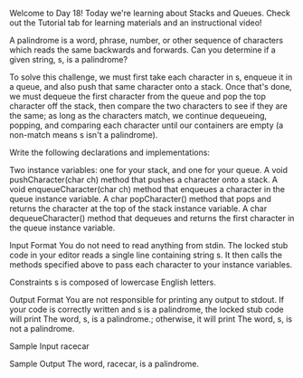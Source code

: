 Welcome to Day 18! Today we're learning about Stacks and Queues. Check out the Tutorial tab for learning materials and an instructional video!

A palindrome is a word, phrase, number, or other sequence of characters which reads the same backwards and forwards. Can you determine if a given string, s, is a palindrome?

To solve this challenge, we must first take each character in s, enqueue it in a queue, and also push that same character onto a stack. Once that's done, we must dequeue the first character from the queue and pop the top character off the stack, then compare the two characters to see if they are the same; as long as the characters match, we continue dequeueing, popping, and comparing each character until our containers are empty (a non-match means s isn't a palindrome).

Write the following declarations and implementations:

Two instance variables: one for your stack, and one for your queue.
A void pushCharacter(char ch) method that pushes a character onto a stack.
A void enqueueCharacter(char ch) method that enqueues a character in the queue instance variable.
A char popCharacter() method that pops and returns the character at the top of the stack instance variable.
A char dequeueCharacter() method that dequeues and returns the first character in the queue instance variable.

Input Format
You do not need to read anything from stdin. The locked stub code in your editor reads a single line containing string s. It then calls the methods specified above to pass each character to your instance variables.

Constraints
s is composed of lowercase English letters.

Output Format
You are not responsible for printing any output to stdout.
If your code is correctly written and s is a palindrome, the locked stub code will print The word, s, is a palindrome.; otherwise, it will print The word, s, is not a palindrome.

Sample Input
racecar

Sample Output
The word, racecar, is a palindrome.